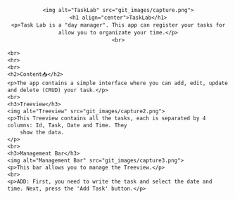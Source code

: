 <div align="center"

    <img alt="TaskLab" src="git_images/capture.png">
    <h1 align="center">TaskLab</h1>
    <p>Task Lab is a "day manager". This app can register your tasks for allow you to organizate your time.</p>
    <br>
></div>

<div align="left">

    <br>
    <hr>
    <br>
    <h2>Content📥</h2>
    <p>The app contains a simple interface where you can add, edit, update and delete (CRUD) your task.</p>
    <br>
    <h3>Treeview</h3>
    <img alt="Treeview" src="git_images/capture2.png">
    <p>This Treeview contains all the tasks, each is separated by 4 columns: Id, Task, Date and Time. They 
        show the data.
    </p>
    <br>
    <h3>Management Bar</h3>
    <img alt="Management Bar" src="git_images/capture3.png">
    <p>This bar allows you to manage the Treeview.</p>
    <br>
    <p>ADD: First, you need to write the task and select the date and time. Next, press the 'Add Task' button.</p>
</div>
